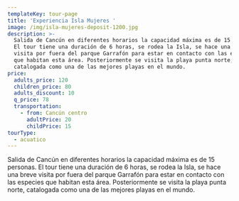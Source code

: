 ```yaml
---
templateKey: tour-page
title: 'Experiencia Isla Mujeres '
image: /img/isla-mujeres-deposit-1200.jpg
description: >-
  Salida de Cancún en diferentes horarios la capacidad máxima es de 15 personas.
  El tour tiene una duración de 6 horas, se rodea la Isla, se hace una breve
  visita por fuera del parque Garrafón para estar en contacto con las especies
  que habitan esta área. Posteriormente se visita la playa punta norte,
  catalogada como una de las mejores playas en el mundo.
price:
  adults_price: 120
  children_price: 80
  adults_discount: 10
  q_price: 78
  transportation:
    - from: Cancún centro
      adultPrice: 20
      childPrice: 15
tourType:
  - acuatico
---
```

Salida de Cancún en diferentes horarios la capacidad máxima es de 15 personas. El tour tiene una duración de 6 horas, se rodea la Isla, se hace una breve visita por fuera del parque Garrafón para estar en contacto con las especies que habitan esta área. Posteriormente se visita la playa punta norte, catalogada como una de las mejores playas en el mundo.